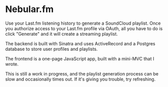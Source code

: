 Nebular.fm
================

Use your Last.fm listening history to generate a SoundCloud playlist. Once you authorize access to your Last.fm profile via OAuth, all you have to do is click "Generate" and it will create a streaming playlist.

The backend is built with Sinatra and uses ActiveRecord and a Postgres database to store user profiles and playlists.

The frontend is a one-page JavaScript app, built with a mini-MVC that I wrote.

This is still a work in progress, and the playlist generation process can be slow and occasionally times out. If it's giving you trouble, try refreshing.
